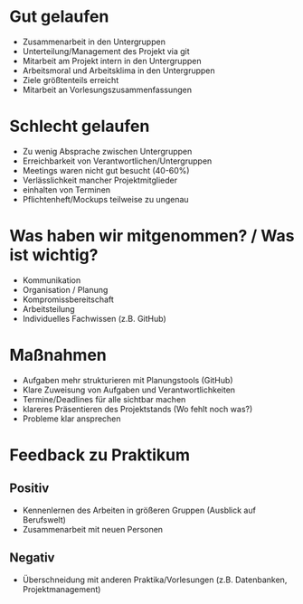 # Gut gelaufen
* Zusammenarbeit in den Untergruppen
* Unterteilung/Management des Projekt via git
* Mitarbeit am Projekt intern in den Untergruppen
* Arbeitsmoral und Arbeitsklima in den Untergruppen
* Ziele größtenteils erreicht
* Mitarbeit an Vorlesungszusammenfassungen

# Schlecht gelaufen
* Zu wenig Absprache zwischen Untergruppen
* Erreichbarkeit von Verantwortlichen/Untergruppen
* Meetings waren nicht gut besucht (40-60%)
* Verlässlichkeit mancher Projektmitglieder
* einhalten von Terminen
* Pflichtenheft/Mockups teilweise zu ungenau

# Was haben wir mitgenommen? / Was ist wichtig?
* Kommunikation
* Organisation / Planung
* Kompromissbereitschaft
* Arbeitsteilung
* Individuelles Fachwissen (z.B. GitHub)

# Maßnahmen
* Aufgaben mehr strukturieren mit Planungstools (GitHub)
* Klare Zuweisung von Aufgaben und Verantwortlichkeiten
* Termine/Deadlines für alle sichtbar machen
* klareres Präsentieren des Projektstands (Wo fehlt noch was?)
* Probleme klar ansprechen

# Feedback zu Praktikum
## Positiv
* Kennenlernen des Arbeiten in größeren Gruppen (Ausblick auf Berufswelt)
* Zusammenarbeit mit neuen Personen
## Negativ
* Überschneidung mit anderen Praktika/Vorlesungen (z.B. Datenbanken, Projektmanagement)
